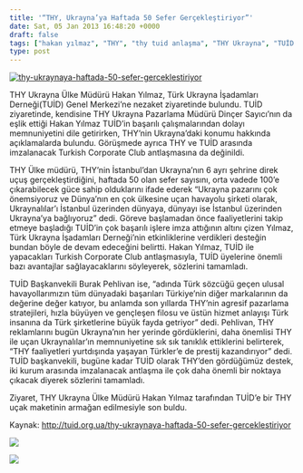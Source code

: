```yaml
---
title: '“THY, Ukrayna’ya Haftada 50 Sefer Gerçekleştiriyor”'
date: Sat, 05 Jan 2013 16:48:20 +0000
draft: false
tags: ["hakan yılmaz", "THY", "thy tuid anlaşma", "THY Ukrayna", "TUİD (Türk Ukrayna İşadamları Derneği)", "TUİD Ziyaret"]
type: post
---
```


[![thy-ukraynaya-haftada-50-sefer-gerceklestiriyor](https://burakpehlivan.org/wp-content/uploads/2013/01/thy-ukraynaya-haftada-50-sefer-gerceklestiriyor.jpg)](https://burakpehlivan.org/1156/thy-ukraynaya-haftada-50-sefer-gerceklestiriyor/thy-ukraynaya-haftada-50-sefer-gerceklestiriyor/)

THY Ukrayna Ülke Müdürü Hakan Yılmaz, Türk Ukrayna İşadamları Derneği(TUİD) Genel Merkezi’ne nezaket ziyaretinde bulundu. TUİD ziyaretinde, kendisine THY Ukrayna Pazarlama Müdürü Dinçer Sayıcı’nın da eşlik ettiği Hakan Yılmaz TUİD’in başarılı çalışmalarından dolayı memnuniyetini dile getirirken, THY’nin Ukrayna’daki konumu hakkında açıklamalarda bulundu. Görüşmede ayrıca THY ve TUİD arasında imzalanacak Turkish Corporate Club antlaşmasına da değinildi.

THY Ülke müdürü, THY’nin İstanbul’dan Ukrayna’nın 6 ayrı şehrine direk uçuş gerçekleştirdiğini, haftada 50 olan sefer sayısını, orta vadede 100’e çıkarabilecek güce sahip olduklarını ifade ederek “Ukrayna pazarını çok önemsiyoruz ve Dünya’nın en çok ülkesine uçan havayolu şirketi olarak, Ukraynalılar’ı İstanbul üzerinden dünyaya, dünyayı ise İstanbul üzerinden Ukrayna’ya bağlıyoruz” dedi. Göreve başlamadan önce faaliyetlerini takip etmeye başladığı TUİD’in çok başarılı işlere imza attığının altını çizen Yılmaz, Türk Ukrayna İşadamları Derneği’nin etkinliklerine verdikleri desteğin bundan böyle de devam edeceğini belirtti. Hakan Yılmaz, TUİD ile yapacakları Turkish Corporate Club antlaşmasıyla, TUİD üyelerine önemli bazı avantajlar sağlayacaklarını söyleyerek, sözlerini tamamladı.

TUİD Başkanvekili Burak Pehlivan ise, “adında Türk sözcüğü geçen ulusal havayollarımızın tüm dünyadaki başarıları Türkiye’nin diğer markalarının da değerine değer katıyor, bu anlamda son yıllarda THY’nin agresif pazarlama stratejileri, hızla büyüyen ve gençleşen filosu ve üstün hizmet anlayışı Türk insanına da Türk şirketlerine büyük fayda getriyor” dedi. Pehlivan, THY reklamlarını bugün Ukrayna’nın her yerinde gördüklerini, daha önemlisi THY ile uçan Ukraynalılar’ın memnuniyetine sık sık tanıklık ettiklerini belirterek, “THY faaliyetleri yurtdışında yaşayan Türkler’e de prestij kazandırıyor” dedi. TUİD başkanvekili, bugüne kadar TUİD olarak THY’den gördüğümüz destek, iki kurum arasında imzalanacak antlaşma ile çok daha önemli bir noktaya çıkacak diyerek sözlerini tamamladı.

Ziyaret, THY Ukrayna Ülke Müdürü Hakan Yılmaz tarafından TUİD’e bir THY uçak maketinin armağan edilmesiyle son buldu.

Kaynak: http://tuid.org.ua/thy-ukraynaya-haftada-50-sefer-gerceklestiriyor

![](https://lh6.googleusercontent.com/-1yfTBcEH9h4/UOglnnSahTI/AAAAAAAADpY/AIMc80U4ij8/s616/IMG_0114.JPG)

![](https://lh5.googleusercontent.com/-C5Kux-Rthvg/UOglg6pkISI/AAAAAAAADn0/6OnLCNl7H4I/s616/IMG_0108.JPG)

